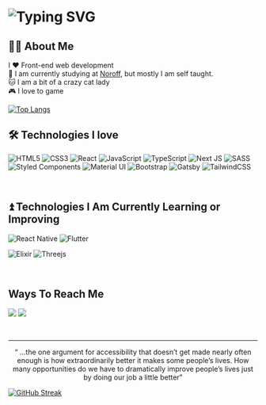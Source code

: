 # ![Typing SVG](https://readme-typing-svg.herokuapp.com?color=FF09E4&center=true&lines=Hi%2C+my+name+is+Bekki.;Welcome+to+my+Github+page.)

## 👩‍💻 About Me
I ♥️ Front-end web development <br/>
🏫 I am currently studying at <a href="https://www.noroff.no/">Noroff</a>, but mostly I am self taught. <br/>
🐱 I am a bit of a crazy cat lady <br/>
🎮 I love to game
<br/>

[![Top Langs](https://github-readme-stats.vercel.app/api/top-langs/?username=Moonbladez&layout=compact&theme=vision-friendly-dark)](https://github.com/anuraghazra/github-readme-stats)

##  🛠️ Technologies I love
![HTML5](https://img.shields.io/badge/html5-%23E34F26.svg?style=for-the-badge&logo=html5&logoColor=white)
![CSS3](https://img.shields.io/badge/css3-%231572B6.svg?style=for-the-badge&logo=css3&logoColor=white)
![React](https://img.shields.io/badge/react-%2320232a.svg?style=for-the-badge&logo=react&logoColor=%2361DAFB)
![JavaScript](https://img.shields.io/badge/javascript-%23323330.svg?style=for-the-badge&logo=javascript&logoColor=%23F7DF1E)
![TypeScript](https://img.shields.io/badge/typescript-%23007ACC.svg?style=for-the-badge&logo=typescript&logoColor=white)
![Next JS](https://img.shields.io/badge/Next-black?style=for-the-badge&logo=next.js&logoColor=white)
![SASS](https://img.shields.io/badge/SASS-hotpink.svg?style=for-the-badge&logo=SASS&logoColor=white)
![Styled Components](https://img.shields.io/badge/styled--components-DB7093?style=for-the-badge&logo=styled-components&logoColor=white)
![Material UI](https://img.shields.io/badge/materialui-%230081CB.svg?style=for-the-badge&logo=material-ui&logoColor=white)
![Bootstrap](https://img.shields.io/badge/bootstrap-%23563D7C.svg?style=for-the-badge&logo=bootstrap&logoColor=white)
![Gatsby](https://img.shields.io/badge/Gatsby-%23663399.svg?style=for-the-badge&logo=gatsby&logoColor=white)
![TailwindCSS](https://img.shields.io/badge/tailwindcss-%2338B2AC.svg?style=for-the-badge&logo=tailwind-css&logoColor=white)

<br/>

## ⏫ Technologies I Am Currently Learning or Improving
![React Native](https://img.shields.io/badge/react_native-%2320232a.svg?style=for-the-badge&logo=react&logoColor=%2361DAFB)
![Flutter](https://img.shields.io/badge/Flutter-%2302569B.svg?style=for-the-badge&logo=Flutter&logoColor=white)

![Elixir](https://img.shields.io/badge/elixir-%234B275F.svg?style=for-the-badge&logo=elixir&logoColor=white)
![Threejs](https://img.shields.io/badge/threejs-black?style=for-the-badge&logo=three.js&logoColor=white)

<br/>

## Ways To Reach Me
<a target="_blank" href="https://www.linkedin.com/in/rebecca-young83/"><img src="https://img.shields.io/badge/-LinkedIn-0077B5?style=for-the-badge&logo=Linkedin&logoColor=white"></img></a>
<a target="_blank" href="https://twitter.com/jegheterbekki"><img src="https://img.shields.io/badge/-Twitter-1DA1F2?style=for-the-badge&logo=Twitter&logoColor=white"></img></a>

<br/>
<hr>
<p align="center">
   <q> ...the one argument for accessibility that doesn’t get made nearly often enough is how extraordinarily better it makes some people’s lives. How many opportunities do we have to dramatically improve people’s lives just by doing our job a little better</q>
   
 [![GitHub Streak](https://streak-stats.demolab.com?user=Moonbladez&theme=monokai&hide_border=true&date_format=M%20j%5B%2C%20Y%5D&border=0D1117)](https://git.io/streak-stats)
  
